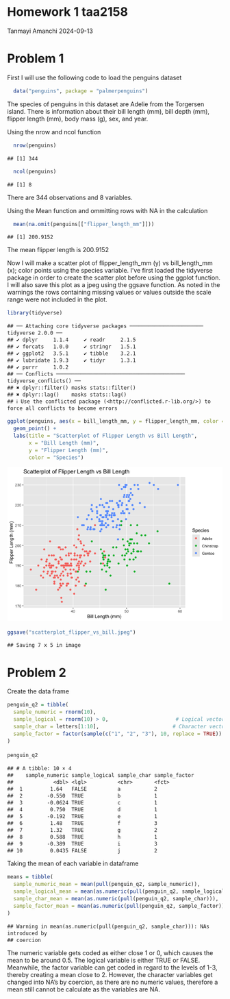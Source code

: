 Homework 1 taa2158
================
Tanmayi Amanchi
2024-09-13

# Problem 1

First I will use the following code to load the penguins dataset

``` r
  data("penguins", package = "palmerpenguins")
```

The species of penguins in this dataset are Adelie from the Torgersen
island. There is information about their bill length (mm), bill depth
(mm), flipper length (mm), body mass (g), sex, and year.

Using the nrow and ncol function

``` r
  nrow(penguins)
```

    ## [1] 344

``` r
  ncol(penguins)
```

    ## [1] 8

There are 344 observations and 8 variables.

Using the Mean function and ommitting rows with NA in the calculation

``` r
  mean(na.omit(penguins[["flipper_length_mm"]]))
```

    ## [1] 200.9152

The mean flipper length is 200.9152

Now I will make a scatter plot of flipper_length_mm (y) vs
bill_length_mm (x); color points using the species variable. I’ve first
loaded the tidyverse package in order to create the scatter plot before
using the ggplot function. I will also save this plot as a jpeg using
the ggsave function. As noted in the warnings the rows containing
missing values or values outside the scale range were not included in
the plot.

``` r
library(tidyverse)
```

    ## ── Attaching core tidyverse packages ──────────────────────── tidyverse 2.0.0 ──
    ## ✔ dplyr     1.1.4     ✔ readr     2.1.5
    ## ✔ forcats   1.0.0     ✔ stringr   1.5.1
    ## ✔ ggplot2   3.5.1     ✔ tibble    3.2.1
    ## ✔ lubridate 1.9.3     ✔ tidyr     1.3.1
    ## ✔ purrr     1.0.2     
    ## ── Conflicts ────────────────────────────────────────── tidyverse_conflicts() ──
    ## ✖ dplyr::filter() masks stats::filter()
    ## ✖ dplyr::lag()    masks stats::lag()
    ## ℹ Use the conflicted package (<http://conflicted.r-lib.org/>) to force all conflicts to become errors

``` r
ggplot(penguins, aes(x = bill_length_mm, y = flipper_length_mm, color = species)) +
  geom_point() +
  labs(title = "Scatterplot of Flipper Length vs Bill Length",
       x = "Bill Length (mm)",
       y = "Flipper Length (mm)",
       color = "Species")
```

![](R-Markdown-p8105_hw1_taa2158_files/figure-gfm/unnamed-chunk-4-1.png)<!-- -->

``` r
ggsave("scatterplot_flipper_vs_bill.jpeg")
```

    ## Saving 7 x 5 in image

# Problem 2

Create the data frame

``` r
penguin_q2 = tibble(
  sample_numeric = rnorm(10),                         
  sample_logical = rnorm(10) > 0,                      # Logical vector indicating if the sample is > 0
  sample_char = letters[1:10],                        # Character vector of length 10
  sample_factor = factor(sample(c("1", "2", "3"), 10, replace = TRUE))  # Factor vector with 3 levels
)

penguin_q2
```

    ## # A tibble: 10 × 4
    ##    sample_numeric sample_logical sample_char sample_factor
    ##             <dbl> <lgl>          <chr>       <fct>        
    ##  1         1.64   FALSE          a           2            
    ##  2        -0.550  TRUE           b           1            
    ##  3        -0.0624 TRUE           c           1            
    ##  4         0.750  TRUE           d           1            
    ##  5        -0.192  TRUE           e           1            
    ##  6         1.48   TRUE           f           3            
    ##  7         1.32   TRUE           g           2            
    ##  8         0.588  TRUE           h           1            
    ##  9        -0.389  TRUE           i           3            
    ## 10         0.0435 FALSE          j           2

Taking the mean of each variable in dataframe

``` r
means = tibble(
  sample_numeric_mean = mean(pull(penguin_q2, sample_numeric)),
  sample_logical_mean = mean(as.numeric(pull(penguin_q2, sample_logical))),
  sample_char_mean = mean(as.numeric(pull(penguin_q2, sample_char))),
  sample_factor_mean = mean(as.numeric(pull(penguin_q2, sample_factor))),
)
```

    ## Warning in mean(as.numeric(pull(penguin_q2, sample_char))): NAs introduced by
    ## coercion

The numeric variable gets coded as either close 1 or 0, which causes the
mean to be around 0.5. The logical variable is either TRUE or FALSE.
Meanwhile, the factor variable can get coded in regard to the levels of
1-3, thereby creating a mean close to 2. However, the character
variables get changed into NA’s by coercion, as there are no numeric
values, therefore a mean still cannot be calculate as the variables are
NA.
